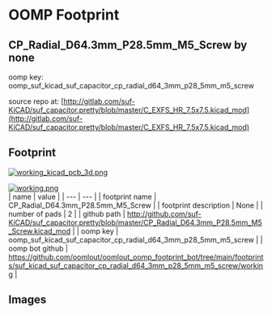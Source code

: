 # OOMP Footprint  
## CP_Radial_D64.3mm_P28.5mm_M5_Screw  by none  
  
oomp key: oomp_suf_kicad_suf_capacitor_cp_radial_d64_3mm_p28_5mm_m5_screw  
  
source repo at: [http://gitlab.com/suf-KiCAD/suf_capacitor.pretty/blob/master/C_EXFS_HR_7.5x7.5.kicad_mod](http://gitlab.com/suf-KiCAD/suf_capacitor.pretty/blob/master/C_EXFS_HR_7.5x7.5.kicad_mod)  
## Footprint  
  
[![working_kicad_pcb_3d.png](working_kicad_pcb_3d_600.png)](working_kicad_pcb_3d.png)  
  
[![working.png](working_600.png)](working.png)  
| name | value | 
| --- | --- | 
| footprint name | CP_Radial_D64.3mm_P28.5mm_M5_Screw | 
| footprint description | None | 
| number of pads | 2 | 
| github path | http://github.com/suf-KiCAD/suf_capacitor.pretty/blob/master/CP_Radial_D64.3mm_P28.5mm_M5_Screw.kicad_mod | 
| oomp key | oomp_suf_kicad_suf_capacitor_cp_radial_d64_3mm_p28_5mm_m5_screw | 
| oomp bot github | https://github.com/oomlout/oomlout_oomp_footprint_bot/tree/main/footprints/suf_kicad_suf_capacitor_cp_radial_d64_3mm_p28_5mm_m5_screw/working | 
## Images  
